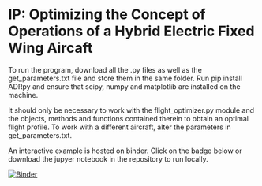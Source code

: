 # IP: Optimizing the Concept of Operations of a Hybrid Electric Fixed Wing Aircaft

To run the program, download all the .py files as well as the get_parameters.txt file and store them in the same folder. Run pip install ADRpy and ensure that scipy, numpy and matplotlib are installed on the machine. 

It should only be necessary to work with the flight_optimizer.py module and the objects, methods and functions contained therein to obtain an optimal flight profile. To work with a different aircraft, alter the parameters in get_parameters.txt.

An interactive example is hosted on binder. Click on the badge below or download the jupyer notebook in the repository to run locally.

[![Binder](https://mybinder.org/badge_logo.svg)](https://mybinder.org/v2/gh/HansDy/IP/master)
